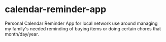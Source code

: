 # calendar-reminder-app
Personal Calendar Reminder App for local network use around managing my family's needed reminding of buying items or doing certain chores that month/day/year.
